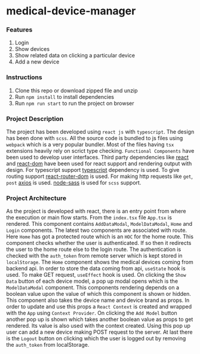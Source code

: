 # medical-device-manager

### Features
1. Login
2. Show devices
3. Show related data on clicking a particular device
4. Add a new device

### Instructions
1. Clone this repo or download zipped file and unzip
2. Run `npm install` to install dependencies
3. Run `npm run start` to run the project on browser

### Project Description
The project has been developed using `react js` with `typescript`. The design has been done with `scss`. All the source code is bundled to js files using `webpack` which is a very popular bundler. Most of the files having `tsx` extensions heavily rely on scrict type checking. `Functional Components` have been used to develop user interfaces. Third party dependencies like [react](https://www.npmjs.com/package/react) and [react-dom](https://www.npmjs.com/package/react-dom) have been used for react support and rendering output with design. For typescript support [typescript](https://www.npmjs.com/package/typescript) dependency is used. To give routing support [react-router-dom](https://www.npmjs.com/package/react-router-dom) is used. For making http requests like `get`, `post` [axios](https://www.npmjs.com/package/axios) is used. [node-sass](https://www.npmjs.com/package/node-sass) is used for `scss` support. 

### Project Architecture
As the project is developed with react, there is an entry point from where the execution or main flow starts. From the `index.tsx` file `App.tsx` is rendered. This component contains `AddDataModal`, `ModelDataModal`, `Home` and `Login` components. The latest two components are associated with route. Here `Home` has got a protected route which is an `HOC` for the home route. This component checks whether the user is authenticated. If so then it redirects the user to the home route else to the login route. The authentication is checked with the `auth_token` from remote server which is kept stored in `localStorage`. The `Home` component shows the medical devices coming from backend api. In order to store the data coming from api, `useState` hook is used. To make GET request, `useEffect` hook is used. On clicking the `Show Data` button of each device model, a pop up modal opens which is the `ModelDataModal` component. This components rendering depends on a boolean value upon the value of which this component is shown or hidden. This component also takes the device name and device brand as props. In order to update and use this props a `React Context` is created and wrapped with the `App` using `Context Provider`. On clicking the `Add Model` button another pop up is shown which takes another boolean value as props to get rendered. Its value is also used with the context created. Using this pop up user can add a new device making POST request to the server. At last there is the `Logout` button on clicking which the user is logged out by removing the `auth_token` from localStorage.
